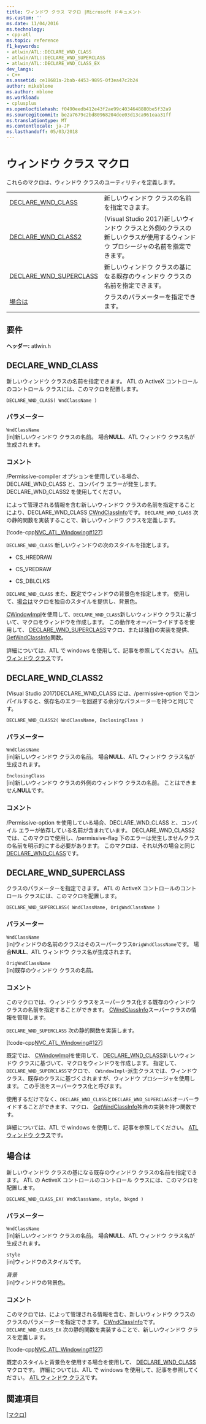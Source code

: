 ```yaml
---
title: ウィンドウ クラス マクロ |Microsoft ドキュメント
ms.custom: ''
ms.date: 11/04/2016
ms.technology:
- cpp-atl
ms.topic: reference
f1_keywords:
- atlwin/ATL::DECLARE_WND_CLASS
- atlwin/ATL::DECLARE_WND_SUPERCLASS
- atlwin/ATL::DECLARE_WND_CLASS_EX
dev_langs:
- C++
ms.assetid: ce18681a-2bab-4453-9895-0f3ea47c2b24
author: mikeblome
ms.author: mblome
ms.workload:
- cplusplus
ms.openlocfilehash: f0490eedb412e43f2ae99c4034648880be5f32a9
ms.sourcegitcommit: be2a7679c2bd80968204dee03d13ca961eaa31ff
ms.translationtype: MT
ms.contentlocale: ja-JP
ms.lasthandoff: 05/03/2018
---
```

# <a name="window-class-macros"></a>ウィンドウ クラス マクロ
これらのマクロは、ウィンドウ クラスのユーティリティを定義します。  
  
|||  
|-|-|  
|[DECLARE_WND_CLASS](#declare_wnd_class)|新しいウィンドウ クラスの名前を指定できます。| 
|[DECLARE_WND_CLASS2](#declare_wnd_class2)|(Visual Studio 2017)新しいウィンドウ クラスと外側のクラスの新しいクラスが使用するウィンドウ プロシージャの名前を指定できます。| 
|[DECLARE_WND_SUPERCLASS](#declare_wnd_superclass)|新しいウィンドウ クラスの基になる既存のウィンドウ クラスの名前を指定できます。|  
|[場合は](#declare_wnd_class_ex)|クラスのパラメーターを指定できます。|  

## <a name="requirements"></a>要件  
 **ヘッダー:** atlwin.h  
   
##  <a name="declare_wnd_class"></a>  DECLARE_WND_CLASS  
 新しいウィンドウ クラスの名前を指定できます。 ATL の ActiveX コントロールのコントロール クラスには、このマクロを配置します。  
  
```
DECLARE_WND_CLASS( WndClassName )
```  
  
### <a name="parameters"></a>パラメーター  
 `WndClassName`  
 [in]新しいウィンドウ クラスの名前。 場合**NULL**、ATL ウィンドウ クラス名が生成されます。  
  
### <a name="remarks"></a>コメント  
 /Permissive-compiler オプションを使用している場合、DECLARE_WND_CLASS と、コンパイラ エラーが発生します。DECLARE_WND_CLASS2 を使用してください。
 
 によって管理される情報を含む新しいウィンドウ クラスの名前を指定することにより、DECLARE_WND_CLASS [CWndClassInfo](cwndclassinfo-class.md)です。 `DECLARE_WND_CLASS` 次の静的関数を実装することで、新しいウィンドウ クラスを定義します。  
  
 [!code-cpp[NVC_ATL_Windowing#127](../../atl/codesnippet/cpp/window-class-macros_1.cpp)]  
  
 `DECLARE_WND_CLASS` 新しいウィンドウの次のスタイルを指定します。  
  
-   CS_HREDRAW  
  
-   CS_VREDRAW  
  
-   CS_DBLCLKS  
  
 `DECLARE_WND_CLASS` また、既定でウィンドウの背景色を指定します。 使用して、[場合は](#declare_wnd_class_ex)マクロを独自のスタイルを提供し、背景色。  
  
 [CWindowImpl](cwindowimpl-class.md)を使用して、`DECLARE_WND_CLASS`新しいウィンドウ クラスに基づいて、マクロをウィンドウを作成します。 この動作をオーバーライドするを使用して、 [DECLARE_WND_SUPERCLASS](#declare_wnd_superclass)マクロ、または独自の実装を提供、 [GetWndClassInfo](cwindowimpl-class.md#getwndclassinfo)関数。  

  
 詳細については、ATL で windows を使用して、記事を参照してください。 [ATL ウィンドウ クラス](../../atl/atl-window-classes.md)です。  

##  <a name="declare_wnd_class2"></a>  DECLARE_WND_CLASS2  
 (Visual Studio 2017)DECLARE_WND_CLASS には、/permissive-option でコンパイルすると、依存名のエラーを回避する余分なパラメーターを持つと同じです。
  
```
DECLARE_WND_CLASS2( WndClassName, EnclosingClass )
```  
  
### <a name="parameters"></a>パラメーター  
 `WndClassName`  
 [in]新しいウィンドウ クラスの名前。 場合**NULL**、ATL ウィンドウ クラス名が生成されます。 

 `EnclosingClass`  
 [in]新しいウィンドウ クラスの外側のウィンドウ クラスの名前。 ことはできません**NULL**です。  
  
### <a name="remarks"></a>コメント 
/Permissive-option を使用している場合、DECLARE_WND_CLASS と、コンパイル エラーが依存している名前が含まれています。 DECLARE_WND_CLASS2 では、このマクロで使用し、/permissive-flag 下のエラーは発生しませんクラスの名前を明示的にする必要があります。
このマクロは、それ以外の場合と同じ[DECLARE_WND_CLASS](#declare_wnd_class)です。
   
##  <a name="declare_wnd_superclass"></a>  DECLARE_WND_SUPERCLASS  
 クラスのパラメーターを指定できます。 ATL の ActiveX コントロールのコントロール クラスには、このマクロを配置します。  
  
```
DECLARE_WND_SUPERCLASS( WndClassName, OrigWndClassName )
```  
  
### <a name="parameters"></a>パラメーター  
 `WndClassName`  
 [in]ウィンドウの名前のクラスはそのスーパークラス`OrigWndClassName`です。 場合**NULL**、ATL ウィンドウ クラス名が生成されます。  
  
 `OrigWndClassName`  
 [in]既存のウィンドウ クラスの名前。  
  
### <a name="remarks"></a>コメント  
 このマクロでは、ウィンドウ クラスをスーパークラス化する既存のウィンドウ クラスの名前を指定することができます。 [CWndClassInfo](cwndclassinfo-class.md)スーパークラスの情報を管理します。  
  
 `DECLARE_WND_SUPERCLASS` 次の静的関数を実装します。  
  
 [!code-cpp[NVC_ATL_Windowing#127](../../atl/codesnippet/cpp/window-class-macros_1.cpp)]  
  
 既定では、 [CWindowImpl](cwindowimpl-class.md)を使用して、 [DECLARE_WND_CLASS](#declare_wnd_class)新しいウィンドウ クラスに基づいて、マクロをウィンドウを作成します。 指定して、`DECLARE_WND_SUPERCLASS`マクロで、 `CWindowImpl`-派生クラスでは、ウィンドウ クラス、既存のクラスに基づくされますが、ウィンドウ プロシージャを使用します。 この手法をスーパークラス化と呼びます。  
  
 使用するだけでなく、`DECLARE_WND_CLASS`と`DECLARE_WND_SUPERCLASS`オーバーライドすることができます、マクロ、 [GetWndClassInfo](cwindowimpl-class.md#getwndclassinfo)独自の実装を持つ関数です。  

  
 詳細については、ATL で windows を使用して、記事を参照してください。 [ATL ウィンドウ クラス](../../atl/atl-window-classes.md)です。  
  
##  <a name="declare_wnd_class_ex"></a>  場合は  
 新しいウィンドウ クラスの基になる既存のウィンドウ クラスの名前を指定できます。 ATL の ActiveX コントロールのコントロール クラスには、このマクロを配置します。  
  
```
DECLARE_WND_CLASS_EX( WndClassName, style, bkgnd )
```  
  
### <a name="parameters"></a>パラメーター  
 `WndClassName`  
 [in]新しいウィンドウ クラスの名前。 場合**NULL**、ATL ウィンドウ クラス名が生成されます。  
  
 `style`  
 [in]ウィンドウのスタイルです。  
  
 *背景*  
 [in]ウィンドウの背景色。  
  
### <a name="remarks"></a>コメント  
 このマクロでは、によって管理される情報を含む、新しいウィンドウ クラスのクラスのパラメーターを指定できます。 [CWndClassInfo](cwndclassinfo-class.md)です。 `DECLARE_WND_CLASS_EX` 次の静的関数を実装することで、新しいウィンドウ クラスを定義します。  
  
 [!code-cpp[NVC_ATL_Windowing#127](../../atl/codesnippet/cpp/window-class-macros_1.cpp)]  
  
 既定のスタイルと背景色を使用する場合を使用して、 [DECLARE_WND_CLASS](#declare_wnd_class)マクロです。 詳細については、ATL で windows を使用して、記事を参照してください。 [ATL ウィンドウ クラス](../../atl/atl-window-classes.md)です。  
  
## <a name="see-also"></a>関連項目  
 [[マクロ]](atl-macros.md)









